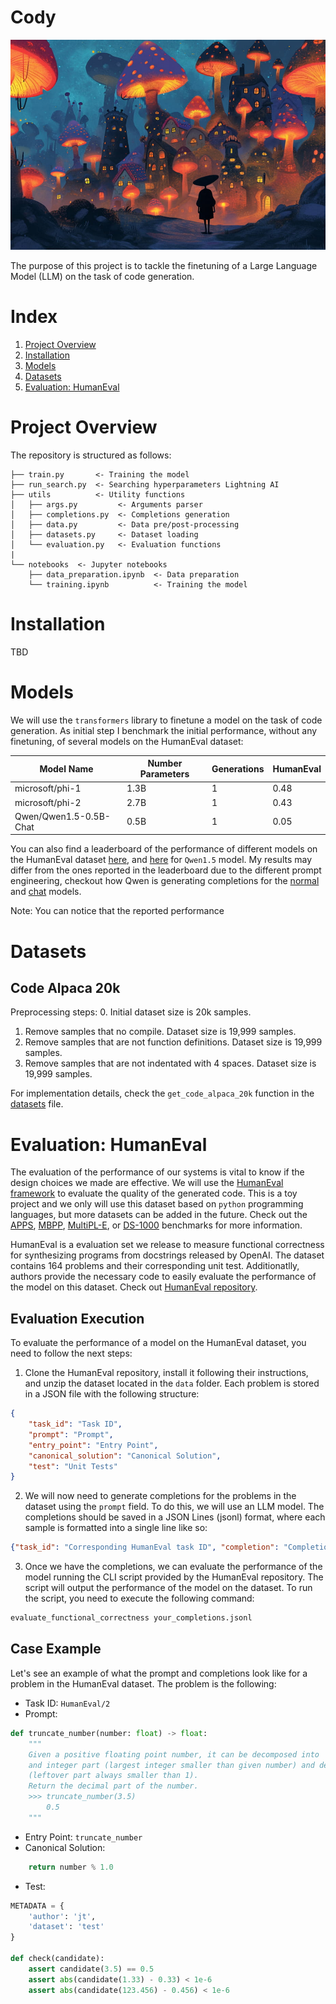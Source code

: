 # Cody

![Welcome Illustration](assets/welcome.jpg "Welcome Illustration")

The purpose of this project is to tackle the finetuning of a Large Language Model (LLM) on the task of code generation.

# Index

1. [Project Overview](#project-overview)
2. [Installation](#installation)
3. [Models](#models)
4. [Datasets](#datasets)
5. [Evaluation: HumanEval](#evaluation-humaneval)

# Project Overview

The repository is structured as follows:

```
├── train.py       <- Training the model
├── run_search.py  <- Searching hyperparameters Lightning AI
├── utils          <- Utility functions
│   ├── args.py         <- Arguments parser
│   ├── completions.py  <- Completions generation
│   ├── data.py         <- Data pre/post-processing
│   ├── datasets.py     <- Dataset loading
│   └── evaluation.py   <- Evaluation functions
|
└── notebooks  <- Jupyter notebooks
    ├── data_preparation.ipynb  <- Data preparation
    └── training.ipynb          <- Training the model
```

# Installation

TBD

# Models

We will use the `transformers` library to finetune a model on the task of code generation. As initial step I benchmark the initial performance, without any finetuning, of several models on the HumanEval dataset:

| Model Name             | Number Parameters | Generations | HumanEval |
|------------------------|-------------------|-------------|-----------|
| microsoft/phi-1        | 1.3B              | 1           | 0.48      |
| microsoft/phi-2        | 2.7B              | 1           | 0.43      |
| Qwen/Qwen1.5-0.5B-Chat | 0.5B              | 1           | 0.05      |

You can also find a leaderboard of the performance of different models on the HumanEval dataset [here](https://huggingface.co/spaces/bigcode/bigcode-models-leaderboard), and [here](https://qwenlm.github.io/blog/qwen1.5/) for `Qwen1.5` model. My results may differ from the ones reported in the leaderboard due to the different prompt engineering, checkout how Qwen is generating completions for the [normal](https://github.com/QwenLM/Qwen/blob/main/eval/evaluate_humaneval.py) and [chat](https://github.com/QwenLM/Qwen/blob/main/eval/evaluate_chat_humaneval.py) models.

Note: You can notice that the reported performance 

# Datasets

## Code Alpaca 20k

Preprocessing steps:
0. Initial dataset size is 20k samples.
1. Remove samples that no compile. Dataset size is 19,999 samples.
2. Remove samples that are not function definitions. Dataset size is 19,999 samples.
3. Remove samples that are not indentated with 4 spaces. Dataset size is 19,999 samples.

For implementation details, check the `get_code_alpaca_20k` function in the [datasets](src/utils/datasets.py) file.

# Evaluation: HumanEval

The evaluation of the performance of our systems is vital to know if the design choices we made are effective. We will use the [HumanEval framework](https://github.com/openai/human-eval/tree/master) to evaluate the quality of the generated code. This is a toy project and we only will use this dataset based on `python` programming languages, but more datasets can be added in the future. Check out the [APPS](https://github.com/hendrycks/apps), [MBPP](https://huggingface.co/datasets/mbpp), [MultiPL-E](https://github.com/nuprl/MultiPL-E), or [DS-1000](https://ds1000-code-gen.github.io/) benchmarks for more information.

HumanEval is a evaluation set we release to measure functional correctness for synthesizing programs from docstrings released by OpenAI. The dataset contains 164 problems and their corresponding unit test. Additionatlly, authors provide the necessary code to easily evaluate the performance of the model on this dataset. Check out [HumanEval repository](https://github.com/openai/human-eval/tree/master).

## Evaluation Execution

To evaluate the performance of a model on the HumanEval dataset, you need to follow the next steps:
1. Clone the HumanEval repository, install it following their instructions, and unzip the dataset located in the `data` folder. Each problem is stored in a JSON file with the following structure:
```json
{
    "task_id": "Task ID",
    "prompt": "Prompt",
    "entry_point": "Entry Point",
    "canonical_solution": "Canonical Solution",
    "test": "Unit Tests"
}
```
2. We will now need to generate completions for the problems in the dataset using the `prompt` field. To do this, we will use an LLM model. The completions should be saved in a JSON Lines (jsonl) format, where each sample is formatted into a single line like so:
```json
{"task_id": "Corresponding HumanEval task ID", "completion": "Completion only without the prompt"}
```
3. Once we have the completions, we can evaluate the performance of the model running the CLI script provided by the HumanEval repository. The script will output the performance of the model on the dataset. To run the script, you need to execute the following command:
```bash
evaluate_functional_correctness your_completions.jsonl
```

## Case Example

Let's see an example of what the prompt and completions look like for a problem in the HumanEval dataset. The problem is the following:
- Task ID: `HumanEval/2`
- Prompt: 
```python
def truncate_number(number: float) -> float:
    """ 
    Given a positive floating point number, it can be decomposed into
    and integer part (largest integer smaller than given number) and decimals
    (leftover part always smaller than 1).
    Return the decimal part of the number.
    >>> truncate_number(3.5)
        0.5
    """
```
- Entry Point: `truncate_number`
- Canonical Solution: 
```python
    return number % 1.0
```
- Test:
```python
METADATA = {
    'author': 'jt',
    'dataset': 'test'
}

def check(candidate):
    assert candidate(3.5) == 0.5
    assert abs(candidate(1.33) - 0.33) < 1e-6
    assert abs(candidate(123.456) - 0.456) < 1e-6
```


